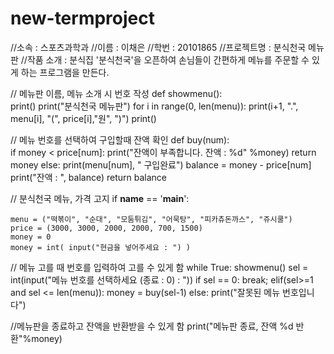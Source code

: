 # new-termproject

//소속 : 스포츠과학과
//이름 : 이채은 
//학번 : 20101865
//프로젝트명 : 분식천국 메뉴판
//작품 소개 : 분식집 '분식천국'을 오픈하여 손님들이 간편하게 메뉴를 주문할 수 있게 하는 프로그램을 만든다. 



// 메뉴판 이름, 메뉴 소개 시 번호 작성
def showmenu():   
    print()
    print("분식천국 메뉴판")
    for i in range(0, len(menu)):
        print(i+1, ".", menu[i], "(", price[i],"원", ")")
    print()
 
 // 메뉴 번호를 선택하여 구입할때 잔액 확인
def buy(num):    
    if money < price[num]:
        print("잔액이 부족합니다. 잔액 : %d" %money) 
        return money
    else:
        print(menu[num], " 구입완료")
        balance = money - price[num]
        print("잔액 : ", balance)
        return balance
 
 
 // 분식천국 메뉴, 가격 고지
if __name__ == '__main__':
 
    menu = ("떡볶이", "순대", "모둠튀김", "어묵탕", "피카츄돈까스", "쥬시쿨")
    price = (3000, 3000, 2000, 2000, 700, 1500)
    money = 0
    money = int( input("현금을 넣어주세요 : ") )
 
 // 메뉴 고를 때 번호를 입력하여 고를 수 있게 함
    while True:
        showmenu()
        sel = int(input("메뉴 번호를 선택하세요 (종료 : 0) : "))
        if sel == 0:
           break;
        elif(sel>=1 and sel <= len(menu)):
           money = buy(sel-1)
        else:
           print("잘못된 메뉴 번호입니다")
 
 //메뉴판을 종료하고 잔액을 반환받을 수 있게 함
    print("메뉴판 종료, 잔액 %d 반환"%money)
